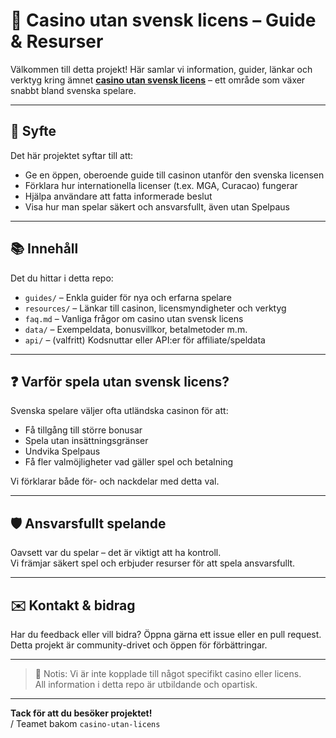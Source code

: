 # 🎰 Casino utan svensk licens – Guide & Resurser

Välkommen till detta projekt! Här samlar vi information, guider, länkar och verktyg kring ämnet **[casino utan svensk licens](https://netbsd.info/)** – ett område som växer snabbt bland svenska spelare.

---

## 📌 Syfte

Det här projektet syftar till att:

- Ge en öppen, oberoende guide till casinon utanför den svenska licensen  
- Förklara hur internationella licenser (t.ex. MGA, Curacao) fungerar  
- Hjälpa användare att fatta informerade beslut  
- Visa hur man spelar säkert och ansvarsfullt, även utan Spelpaus

---

## 📚 Innehåll

Det du hittar i detta repo:

- `guides/` – Enkla guider för nya och erfarna spelare  
- `resources/` – Länkar till casinon, licensmyndigheter och verktyg  
- `faq.md` – Vanliga frågor om casino utan svensk licens  
- `data/` – Exempeldata, bonusvillkor, betalmetoder m.m.  
- `api/` – (valfritt) Kodsnuttar eller API:er för affiliate/speldata

---

## ❓ Varför spela utan svensk licens?

Svenska spelare väljer ofta utländska casinon för att:

- Få tillgång till större bonusar  
- Spela utan insättningsgränser  
- Undvika Spelpaus  
- Få fler valmöjligheter vad gäller spel och betalning

Vi förklarar både för- och nackdelar med detta val.

---

## 🛡️ Ansvarsfullt spelande

Oavsett var du spelar – det är viktigt att ha kontroll.  
Vi främjar säkert spel och erbjuder resurser för att spela ansvarsfullt.

---

## ✉️ Kontakt & bidrag

Har du feedback eller vill bidra? Öppna gärna ett issue eller en pull request.  
Detta projekt är community-drivet och öppen för förbättringar.

---

> 📢 Notis: Vi är inte kopplade till något specifikt casino eller licens.  
> All information i detta repo är utbildande och opartisk.

---

**Tack för att du besöker projektet!**  
/ Teamet bakom `casino-utan-licens`

